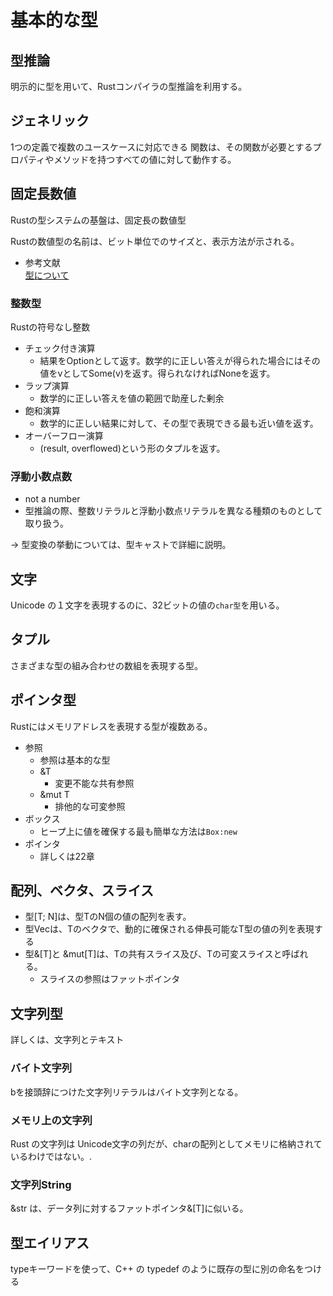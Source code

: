 # 基本的な型

## 型推論
明示的に型を用いて、Rustコンパイラの型推論を利用する。
## ジェネリック
1つの定義で複数のユースケースに対応できる
関数は、その関数が必要とするプロパティやメソッドを持つすべての値に対して動作する。

## 固定長数値
Rustの型システムの基盤は、固定長の数値型

Rustの数値型の名前は、ビット単位でのサイズと、表示方法が示される。

- 参考文献  
[型について](https://doc.rust-lang.org/reference/types.html)
### 整数型
Rustの符号なし整数

- チェック付き演算
  - 結果をOptionとして返す。数学的に正しい答えが得られた場合にはその値をvとしてSome(v)を返す。得られなければNoneを返す。
- ラップ演算
  - 数学的に正しい答えを値の範囲で助産した剰余
- 飽和演算
  - 数学的に正しい結果に対して、その型で表現できる最も近い値を返す。
- オーバーフロー演算
  - (result, overflowed)という形のタプルを返す。

### 浮動小数点数
- not a number
- 型推論の際、整数リテラルと浮動小数点リテラルを異なる種類のものとして取り扱う。

→ 型変換の挙動については、型キャストで詳細に説明。

## 文字
Unicode の１文字を表現するのに、32ビットの値の`char型`を用いる。

## タプル
さまざまな型の組み合わせの数組を表現する型。

## ポインタ型
Rustにはメモリアドレスを表現する型が複数ある。
- 参照
  - 参照は基本的な型
  - &T
    - 変更不能な共有参照
  - &mut T
    - 排他的な可変参照
- ボックス
  - ヒープ上に値を確保する最も簡単な方法は`Box:new`
- ポインタ
  - 詳しくは22章

## 配列、ベクタ、スライス
- 型[T; N]は、型TのN個の値の配列を表す。
- 型Vec<T>は、Tのベクタで、動的に確保される伸長可能なT型の値の列を表現する
- 型&[T]と &mut[T]は、Tの共有スライス及び、Tの可変スライスと呼ばれる。
  - スライスの参照はファットポインタ
  
## 文字列型
詳しくは、文字列とテキスト
### バイト文字列
bを接頭辞につけた文字列リテラルはバイト文字列となる。

### メモリ上の文字列
Rust の文字列は Unicode文字の列だが、charの配列としてメモリに格納されているわけではない。.

### 文字列String
&str は、データ列に対するファットポインタ&[T]に似いる。

## 型エイリアス
typeキーワードを使って、C++ の typedef のように既存の型に別の命名をつける
